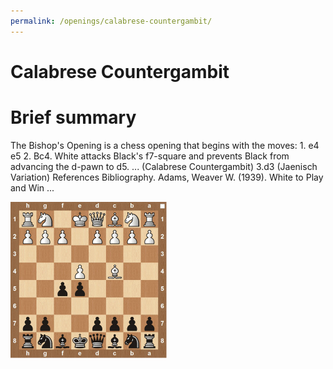 ```yaml
---
permalink: /openings/calabrese-countergambit/
---
```

Calabrese Countergambit
=======================

# Brief summary


The Bishop's Opening is a chess opening that begins with the moves: 1. e4 e5 2. Bc4. White attacks Black's f7-square and prevents Black from advancing the d-pawn to d5. ... (Calabrese Countergambit) 3.d3 (Jaenisch Variation) References Bibliography. Adams, Weaver W. (1939). White to Play and Win ...

<img src="/img/Calabrese Countergambit.jpg"/>
